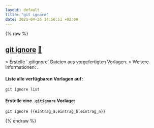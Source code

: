 ```yaml
---
layout: default
title: "git ignore"
date: 2021-04-26 14:50:51 +02:00
---
```

{% raw %}
<h2 id="git-ignore">
  <a href="/de/common/git-ignore.html">git ignore</a> <a href="#git-ignore">🔗</a>
</h2>
> Erstelle `.gitignore` Dateien aus vorgefertigten Vorlagen.
> Weitere Informationen: <https://docs.gitignore.io/install/command-line>.

#### Liste alle verfügbaren Vorlagen auf:
`git ignore list`

#### Erstelle eine `.gitignore` Vorlage:
`git ignore {{eintrag_a,eintrag_b,eintrag_n}}`

{% endraw %}